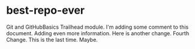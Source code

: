 # best-repo-ever
Git and GitHubBasics Trailhead module. I'm adding some comment to this document. Adding even more information. Here is another change. Fourth Change.
This is the last time. Maybe.